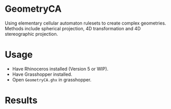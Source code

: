 # GeometryCA
Using elementary cellular automaton rulesets to create complex geometries. Methods include spherical projection, 4D transformation and 4D stereographic projection.

# Usage
- Have Rhinoceros installed (Version 5 or WIP).
- Have Grasshopper installed.
- Open `GeometryCA.ghx` in grasshopper.

# Results
